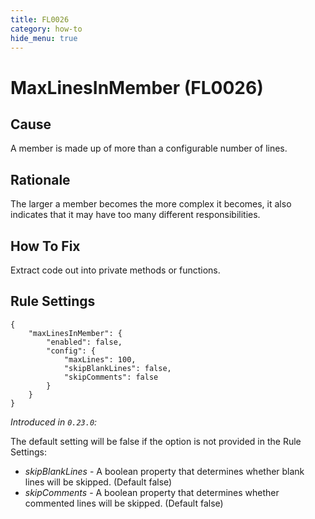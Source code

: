 ```yaml
---
title: FL0026
category: how-to
hide_menu: true
---
```


# MaxLinesInMember (FL0026)

## Cause

A member is made up of more than a configurable number of lines.

## Rationale

The larger a member becomes the more complex it becomes, it also indicates that it may have too many different responsibilities.

## How To Fix

Extract code out into private methods or functions.

## Rule Settings

    {
        "maxLinesInMember": {
            "enabled": false,
            "config": {
                "maxLines": 100,
                "skipBlankLines": false,
                "skipComments": false
            }
        }
    }

*Introduced in `0.23.0`:*

The default setting will be false if the option is not provided in the Rule Settings:
* *skipBlankLines* - A boolean property that determines whether blank lines will be skipped. (Default false)
* *skipComments* - A boolean property that determines whether commented lines will be skipped. (Default false)
